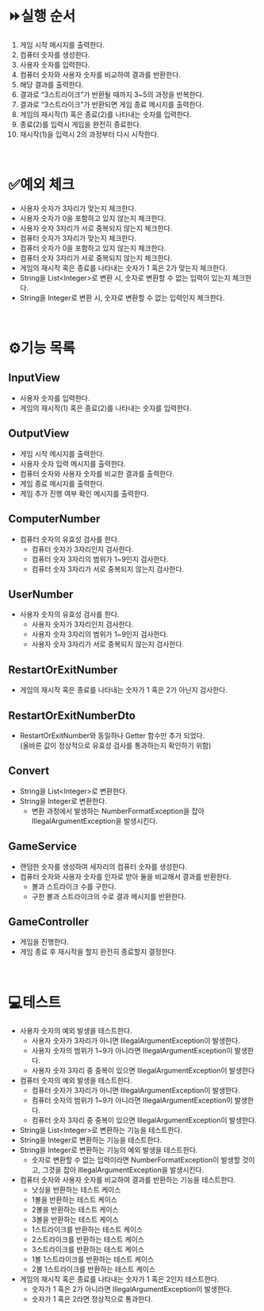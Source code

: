 # ⏩실행 순서

1. 게임 시작 메시지를 출력한다.
2. 컴퓨터 숫자를 생성한다.
3. 사용자 숫자를 입력한다.
4. 컴퓨터 숫자와 사용자 숫자를 비교하여 결과를 반환한다.
5. 해당 결과를 출력한다.
6. 결과로 “3스트라이크”가 반환될 때까지 3~5의 과정을 반복한다.
7. 결과로 “3스트라이크”가 반환되면 게임 종료 메시지를 출력한다.
8. 게임의 재시작(1) 혹은 종료(2)를 나타내는 숫자를 입력한다.
9. 종료(2)를 입력시 게임을 완전히 종료한다.
10. 재시작(1)을 입력시 2의 과정부터 다시 시작한다.

<br>

# ✅예외 체크

- 사용자 숫자가 3자리가 맞는지 체크한다.
- 사용자 숫자가 0을 포함하고 있지 않는지 체크한다.
- 사용자 숫자 3자리가 서로 중복되지 않는지 체크한다.
- 컴퓨터 숫자가 3자리가 맞는지 체크한다.
- 컴퓨터 숫자가 0을 포함하고 있지 않는지 체크한다.
- 컴퓨터 숫자 3자리가 서로 중복되지 않는지 체크한다.
- 게임의 재시작 혹은 종료를 나타내는 숫자가 1 혹은 2가 맞는지 체크한다.
- String을 List\<Integer\>로 변환 시, 숫자로 변환할 수 없는 입력이 있는지 체크한다.
- String을 Integer로 변환 시, 숫자로 변환할 수 없는 입력인지 체크한다.

<br>

# ⚙️기능 목록

## InputView

- 사용자 숫자를 입력한다.
- 게임의 재시작(1) 혹은 종료(2)를 나타내는 숫자를 입력한다.

## OutputView

- 게임 시작 메시지를 출력한다.
- 사용자 숫자 입력 메시지를 출력한다.
- 컴퓨터 숫자와 사용자 숫자를 비교한 결과를 출력한다.
- 게임 종료 메시지를 출력한다.
- 게임 추가 진행 여부 확인 메시지를 출력한다.

## ComputerNumber

- 컴퓨터 숫자의 유효성 검사를 한다.
    - 컴퓨터 숫자가 3자리인지 검사한다.
    - 컴퓨터 숫자 3자리의 범위가 1~9인지 검사한다.
    - 컴퓨터 숫자 3자리가 서로 중복되지 않는지 검사한다.

## UserNumber

- 사용자 숫자의 유효성 검사를 한다.
    - 사용자 숫자가 3자리인지 검사한다.
    - 사용자 숫자 3자리의 범위가 1~9인지 검사한다.
    - 사용자 숫자 3자리가 서로 중복되지 않는지 검사한다.

## RestartOrExitNumber

- 게임의 재시작 혹은 종료를 나타내는 숫자가 1 혹은 2가 아닌지 검사한다.

## RestartOrExitNumberDto

- RestartOrExitNumber와 동일하나 Getter 함수만 추가 되었다.
  <br> (올바른 값이 정상적으로 유효성 검사를 통과하는지 확인하기 위함)

## Convert

- String을 List\<Integer\>로 변환한다.
- String을 Integer로 변환한다.
    - 변환 과정에서 발생하는 NumberFormatException을 잡아 IllegalArgumentException을 발생시킨다.

## GameService

- 랜덤한 숫자를 생성하여 세자리의 컴퓨터 숫자를 생성한다.
- 컴퓨터 숫자와 사용자 숫자를 인자로 받아 둘을 비교해서 결과를 반환한다.
    - 볼과 스트라이크 수를 구한다.
    - 구한 볼과 스트라이크의 수로 결과 메시지를 반환한다.

## GameController

- 게임을 진행한다.
- 게임 종료 후 재시작을 할지 완전히 종료할지 결정한다.

<br>

# 💻테스트

- 사용자 숫자의 예외 발생을 테스트한다.
    - 사용자 숫자가 3자리가 아니면 IllegalArgumentException이 발생한다.
    - 사용자 숫자의 범위가 1~9가 아니라면 IllegalArgumentException이 발생한다.
    - 사용자 숫자 3자리 중 중복이 있으면 IllegalArgumentException이 발생한다
- 컴퓨터 숫자의 예외 발생을 테스트한다.
    - 컴퓨터 숫자가 3자리가 아니면 IllegalArgumentException이 발생한다.
    - 컴퓨터 숫자의 범위가 1~9가 아니라면 IllegalArgumentException이 발생한다.
    - 컴퓨터 숫자 3자리 중 중복이 있으면 IllegalArgumentException이 발생한다.
- String을 List\<Integer\>로 변환하는 기능을 테스트한다.
- String을 Integer로 변환하는 기능을 테스트한다.
- String을 Integer로 변환하는 기능의 예외 발생을 테스트한다.
    - 숫자로 변환할 수 없는 입력이라면 NumberFormatException이 발생할 것이고, 그것을 잡아 IllegalArgumentException을 발생시킨다.
- 컴퓨터 숫자와 사용자 숫자를 비교하여 결과를 반환하는 기능을 테스트한다.
    - 낫싱을 반환하는 테스트 케이스
    - 1볼을 반환하는 테스트 케이스
    - 2볼을 반환하는 테스트 케이스
    - 3볼을 반환하는 테스트 케이스
    - 1스트라이크를 반환하는 테스트 케이스
    - 2스트라이크를 반환하는 테스트 케이스
    - 3스트라이크를 반환하는 테스트 케이스
    - 1볼 1스트라이크를 반환하는 테스트 케이스
    - 2볼 1스트라이크를 반환하는 테스트 케이스
- 게임의 재시작 혹은 종료를 나타내는 숫자가 1 혹은 2인지 테스트한다.
    - 숫자가 1 혹은 2가 아니라면 IllegalArgumentException이 발생한다.
    - 숫자가 1 혹은 2라면 정상적으로 통과한다.
 
